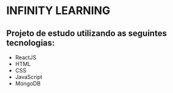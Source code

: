 # INFINITY LEARNING

## Projeto de estudo utilizando as seguintes tecnologias:

- ReactJS
- HTML
- CSS
- JavaScript
- MongoDB
